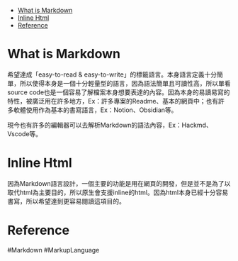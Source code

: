 - [What is Markdown](#What%20is%20Markdown)
- [Inline Html](#Inline#20Html)
- [Reference](#Reference)

# What  is Markdown

希望達成「easy-to-read & easy-to-write」的標籤語言。本身語言定義十分簡單，所以使得本身是一個十分輕量型的語言，因為語法簡單且可讀性高，所以單看source code也是一個容易了解檔案本身想要表達的內容。因為本身的易讀易寫的特性，被廣泛用在許多地方，Ex：許多專案的Readme、基本的網頁中；也有許多軟體使用作為基本的書寫語言，Ex：Notion、Obsidian等。

現今也有許多的編輯器可以去解析Markdown的語法內容，Ex：Hackmd、Vscode等。

# Inline Html

因為Markdown語言設計，一個主要的功能是用在網頁的開發，但是並不是為了以取代html為主要目的，所以原生會支援inline的html。因為html本身已經十分容易書寫，所以希望達到更容易閱讀這項目的。

# Reference

#Markdown #MarkupLanguage 
